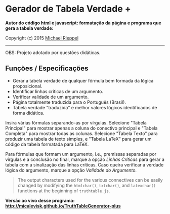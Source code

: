 # Gerador de Tabela Verdade +

**Autor do código html e javascript: formatação da página e programa que gera a tabela verdade:**

Copyright (c) 2015 [Michael Rieppel](https://github.com/mrieppel/TruthTableGenerator "Github page")

----

OBS: Projeto adotado por questões didáticas.

## Funções / Especificações
- Gerar a tabela verdade de qualquer fórmula bem formada da lógica proposicional.
- Identificar linhas críticas de um argumento.
- Verificar validade de um argumento.
- Página totalmente traduzida para o Português (Brasil).
- Tabela verdade "traduzida" e melhor valores lógicos identificados de forma didática.

Insira várias fórmulas separando-as por vírgulas.
Selecione "Tabela Principal" para mostrar apenas a coluna do conectivo principal e "Tabela Completa" para mostrar todas as colunas.
Selecione "Tabela Texto" para produzir uma tabela de texto simples,
e "Tabela LaTeX" para gerar um código da tabela formatada para LaTeX.

Para fórmulas que formam um argumento, i.e., premissas separadas por vírgulas e a conclusão no final, marque a opção *Linhas Críticas* para gerar a tabela com a sinalização das linhas críticas. Caso queira verificar a verdade lógica do argumento, marque a opção *Validade do Argumento*.

>The output characters used for the various connectives can be easily changed by modifying the `htmlchar()`, `txtchar()`, and `latexchar()`
functions at the beginning of `truthtable.js`.



**Versão ao vivo desse programa: http://micalevisk.github.io/TruthTableGenerator-plus**
